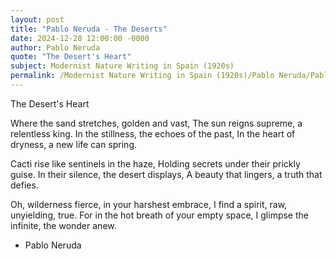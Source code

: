 ```yaml
---
layout: post
title: "Pablo Neruda - The Deserts"
date: 2024-12-28 12:00:00 -0000
author: Pablo Neruda
quote: "The Desert's Heart"
subject: Modernist Nature Writing in Spain (1920s)
permalink: /Modernist Nature Writing in Spain (1920s)/Pablo Neruda/Pablo Neruda - The Deserts
---
```


The Desert's Heart

Where the sand stretches, golden and vast,
The sun reigns supreme, a relentless king.
In the stillness, the echoes of the past,
In the heart of dryness, a new life can spring.

Cacti rise like sentinels in the haze,
Holding secrets under their prickly guise.
In their silence, the desert displays,
A beauty that lingers, a truth that defies.

Oh, wilderness fierce, in your harshest embrace,
I find a spirit, raw, unyielding, true.
For in the hot breath of your empty space,
I glimpse the infinite, the wonder anew.

- Pablo Neruda
